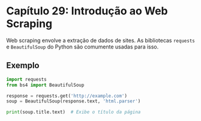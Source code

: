 # Capítulo 29: Introdução ao Web Scraping

Web scraping envolve a extração de dados de sites. As bibliotecas `requests` e `BeautifulSoup` do Python são comumente usadas para isso.

## Exemplo

```python
import requests
from bs4 import BeautifulSoup

response = requests.get('http://example.com')
soup = BeautifulSoup(response.text, 'html.parser')

print(soup.title.text)  # Exibe o título da página
```